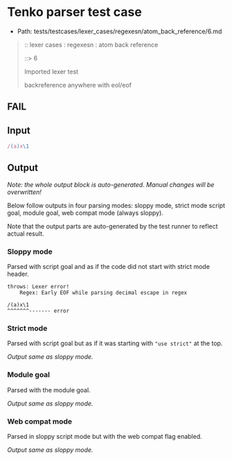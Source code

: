 # Tenko parser test case

- Path: tests/testcases/lexer_cases/regexesn/atom_back_reference/6.md

> :: lexer cases : regexesn : atom back reference
>
> ::> 6
>
> Imported lexer test
>
> backreference anywhere with eol/eof

## FAIL

## Input

`````js
/(a)x\1
`````

## Output

_Note: the whole output block is auto-generated. Manual changes will be overwritten!_

Below follow outputs in four parsing modes: sloppy mode, strict mode script goal, module goal, web compat mode (always sloppy).

Note that the output parts are auto-generated by the test runner to reflect actual result.

### Sloppy mode

Parsed with script goal and as if the code did not start with strict mode header.

`````
throws: Lexer error!
    Regex: Early EOF while parsing decimal escape in regex

/(a)x\1
^^^^^^^------- error
`````

### Strict mode

Parsed with script goal but as if it was starting with `"use strict"` at the top.

_Output same as sloppy mode._

### Module goal

Parsed with the module goal.

_Output same as sloppy mode._

### Web compat mode

Parsed in sloppy script mode but with the web compat flag enabled.

_Output same as sloppy mode._
